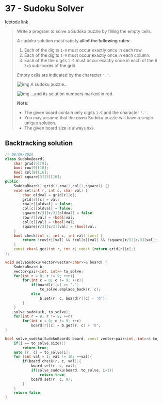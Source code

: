 # 37 - Sudoku Solver

[leetode link](https://leetcode.com/problems/sudoku-solver/)

> Write a program to solve a Sudoku puzzle by filling the empty cells.
>
> A sudoku solution must satisfy **all of the following rules**:
>
> 1. Each of the digits `1-9` must occur exactly once in each row.
> 2. Each of the digits `1-9` must occur exactly once in each column.
> 3. Each of the the digits `1-9` must occur exactly once in each of the 9 `3x3` sub-boxes of the grid.
>
> Empty cells are indicated by the character `'.'`.
>
> ![img](https://upload.wikimedia.org/wikipedia/commons/thumb/f/ff/Sudoku-by-L2G-20050714.svg/250px-Sudoku-by-L2G-20050714.svg.png)
>  A sudoku puzzle...
>
> ![img](https://upload.wikimedia.org/wikipedia/commons/thumb/3/31/Sudoku-by-L2G-20050714_solution.svg/250px-Sudoku-by-L2G-20050714_solution.svg.png)
>  ...and its solution numbers marked in red.
>
> **Note:**
>
> - The given board contain only digits `1-9` and the character `'.'`.
> - You may assume that the given Sudoku puzzle will have a single unique solution.
> - The given board size is always `9x9`.

## Backtracking solution

```cpp
// 08/09/2020
class SudokuBoard{
    char grid[9][9];
    bool row[9][10];
    bool col[9][10];
    bool square[3][3][10];
public:
    SudokuBoard():grid(),row(),col(),square() {}
    void set(int r, int c, char val) {
        char oldval = grid[r][c];
        grid[r][c] = val;
        row[r][oldval] = false;
        col[c][oldval] = false;
        square[r/3][c/3][oldval] = false;
        row[r][val] = (bool)val;
        col[c][val] = (bool)val;
        square[r/3][c/3][val] = (bool)val;
    }
    bool check(int r, int c, int val) const {
        return !row[r][val] && !col[c][val] && !square[r/3][c/3][val];
    }
    const char& get(int r, int c) const {return grid[r][c];}
};

void solveSudoku(vector<vector<char>>& board) {
    SudokuBoard b;
    vector<pair<int, int>> to_solve;
    for(int r = 0; r != 9; ++r){
        for(int c = 0; c != 9; ++c){
            if(board[r][c] == '.')
                to_solve.emplace_back(r, c);
            else
                b.set(r, c, board[r][c] - '0');
        }
    }
    solve_sudoku(b, to_solve);
    for(int r = 0; r != 9; ++r)
        for(int c = 0; c != 9; ++c)
            board[r][c] = b.get(r, c) + '0';
}

bool solve_sudoku(SudokuBoard& board, const vector<pair<int, int>>& to_solve, int i = 0){
    if(i == to_solve.size())
        return true;
    auto [r, c] = to_solve[i];
    for (int val = 1; val != 10; ++val){
        if(board.check(r, c, val)){
            board.set(r, c, val);
            if(solve_sudoku(board, to_solve, i+1))
                return true;
            board.set(r, c, 0);
        }
    }
    return false;
}
```